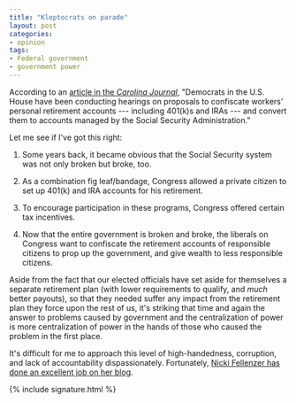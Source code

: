 ```yaml
---
title: "Kleptocrats on parade"
layout: post
categories:
- opinion
tags:
- Federal government
- government power
---
```


According to an [article in the *Carolina Journal*](https://www.carolinajournal.com/dems-target-private-retirement-accounts/), "Democrats in the U.S. House have been conducting hearings on proposals to confiscate workers' personal retirement accounts --- including 401(k)s and IRAs --- and convert them to accounts managed by the Social Security Administration."

Let me see if I've got this right:

1. Some years back, it became obvious that the Social Security system was not only broken but broke, too.

2. As a combination fig leaf/bandage, Congress allowed a private citizen to set up 401(k) and IRA accounts for his retirement.

3. To encourage participation in these programs, Congress offered certain tax incentives.

4. Now that the entire government is broken and broke, the liberals on Congress want to confiscate the retirement accounts of responsible citizens to prop up the government, and give wealth to less responsible citizens.

Aside from the fact that our elected officials have set aside for themselves a separate retirement plan (with lower requirements to qualify, and *much* better payouts), so that they needed suffer any impact from the retirement plan they force upon the rest of us, it's striking that time and again the answer to problems caused by government and the centralization of power is more centralization of power in the hands of those who caused the problem in the first place.

It's difficult for me to approach this level of high-handedness, corruption, and lack of accountability dispassionately. Fortunately, [Nicki Fellenzer has done an excellent job on her blog](https://web.archive.org/web/20081112053725/https://thelibertyzone.com/2008/11/08/arent-you-glad-you-gave-the-democrats-all-that-power.aspx).

{% include signature.html %}
